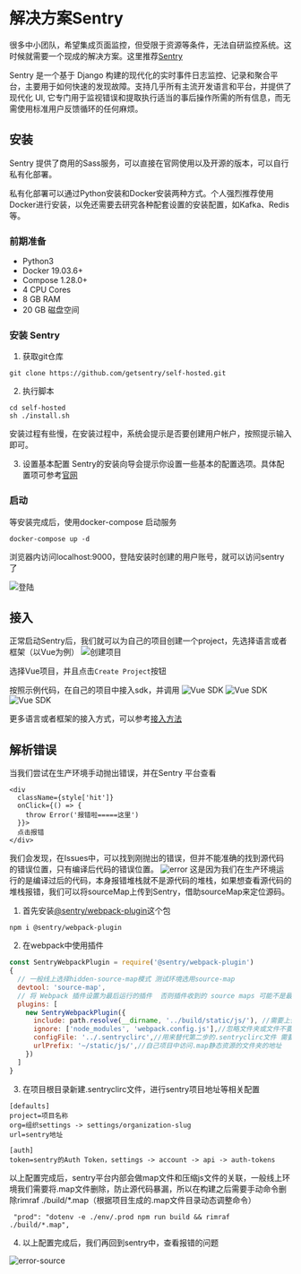 # 解决方案Sentry
很多中小团队，希望集成页面监控，但受限于资源等条件，无法自研监控系统。这时候就需要一个现成的解决方案。这里推荐[Sentry](https://sentry.io/welcome/)

Sentry 是一个基于 Django 构建的现代化的实时事件日志监控、记录和聚合平台，主要用于如何快速的发现故障。支持几乎所有主流开发语言和平台，并提供了现代化 UI, 它专门用于监视错误和提取执行适当的事后操作所需的所有信息，而无需使用标准用户反馈循环的任何麻烦。
## 安装
Sentry 提供了商用的Sass服务，可以直接在官网使用以及开源的版本，可以自行私有化部署。 

私有化部署可以通过Python安装和Docker安装两种方式。个人强烈推荐使用Docker进行安装，以免还需要去研究各种配套设置的安装配置，如Kafka、Redis等。

### 前期准备
- Python3
- Docker 19.03.6+
- Compose 1.28.0+
- 4 CPU Cores
- 8 GB RAM
- 20 GB 磁盘空间

### 安装 Sentry
1. 获取git仓库
```shell
git clone https://github.com/getsentry/self-hosted.git
```
2. 执行脚本
```shell
cd self-hosted
sh ./install.sh
```
安装过程有些慢，在安装过程中，系统会提示是否要创建用户帐户，按照提示输入即可。

3. 设置基本配置
Sentry的安装向导会提示你设置一些基本的配置选项。具体配置项可参考[官网](https://develop.sentry.dev/config/)

### 启动
等安装完成后，使用docker-compose 启动服务
```
docker-compose up -d
```
浏览器内访问localhost:9000，登陆安装时创建的用户账号，就可以访问sentry了

![登陆](@assets/sentry/login.png)


## 接入
正常启动Sentry后，我们就可以为自己的项目创建一个project，先选择语言或者框架（以Vue为例）
![创建项目](@assets/sentry/select.png)

选择Vue项目，并且点击`Create Project`按钮

按照示例代码，在自己的项目中接入sdk，并调用
![Vue SDK](@assets/sentry/setp1.png)
![Vue SDK](@assets/sentry/setp2.png)
![Vue SDK](@assets/sentry/setp3.png)

更多语言或者框架的接入方式，可以参考[接入方法](https://docs.sentry.io/)

## 解析错误
当我们尝试在生产环境手动抛出错误，并在Sentry 平台查看
```vue
<div
  className={style['hit']}
  onClick={() => {
    throw Error('报错啦=====这里')
  }}>
  点击报错
</div>
```
我们会发现，在Issues中，可以找到刚抛出的错误，但并不能准确的找到源代码的错误位置，只有编译后代码的错误位置。
![error](@assets/sentry/error.png)
这是因为我们在生产环境运行的是编译过后的代码，本身报错堆栈就不是源代码的堆栈，如果想查看源代码的堆栈报错，我们可以将sourceMap上传到Sentry，借助sourceMap来定位源码。

1. 首先安装[@sentry/webpack-plugin](https://www.npmjs.com/package/@sentry/webpack-plugin)这个包
```shell
npm i @sentry/webpack-plugin
```
2. 在webpack中使用插件
```js
const SentryWebpackPlugin = require('@sentry/webpack-plugin')
{
  // 一般线上选择hidden-source-map模式 测试环境选用source-map
  devtool: 'source-map',
  // 将 Webpack 插件设置为最后运行的插件  否则插件收到的 source maps 可能不是最终的
  plugins: [
    new SentryWebpackPlugin({
      include: path.resolve(__dirname, '../build/static/js/'), //需要上传到sentry服务器的文件，只需上传.map文件即可
      ignore: ['node_modules', 'webpack.config.js'],//忽略文件夹或文件不要被检测
      configFile: '../.sentryclirc',//用来替代第二步的.sentryclirc文件 需要有对应的文件 默认不配置即可
      urlPrefix: '~/static/js/',//自己项目中访问.map静态资源的文件夹的地址
    })
  ]
}
```
3. 在项目根目录新建.sentryclirc文件，进行sentry项目地址等相关配置
```
[defaults]
project=项目名称
org=组织settings -> settings/organization-slug
url=sentry地址

[auth]
token=sentry的Auth Token，settings -> account -> api -> auth-tokens
```
以上配置完成后，sentry平台内部会做map文件和压缩js文件的关联，一般线上环境我们需要将.map文件删除，防止源代码暴漏，所以在构建之后需要手动命令删除rimraf ./build/*.map（根据项目生成的.map文件目录动态调整命令）

```
 "prod": "dotenv -e ./env/.prod npm run build && rimraf ./build/*.map",
```

4. 以上配置完成后，我们再回到sentry中，查看报错的问题

![error-source](@assets/sentry/error-source.png)
